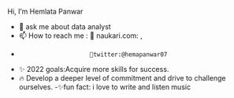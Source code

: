 Hi, I’m Hemlata Panwar
- 💞️ ask me about data analyst
- 📫 How to reach me :       🔗 naukari.com:               ,
-                         🔗twitter:@hemapanwar07
- ✨ 2022 goals:Acquire more skills for success.
- 🔥 Develop a deeper level of commitment and drive to challenge ourselves.
-✨fun fact: i love to write and listen music

<!---
hemlata-panwar/hemlata-panwar is a ✨ special  repository because its `README.md` (this file) appears on your GitHub profile.
You can click the Preview link to take a look at your changes.
--->
